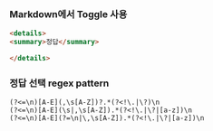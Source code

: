 ### Markdown에서 Toggle 사용
``` html
<details>
<summary>정답</summary>

</details>
```

### 정답 선택 regex pattern
```
(?<=\n)[A-E](,\s[A-Z])?.*(?<!\.|\?)\n
(?<=\n)[A-E](\s|,\s[A-Z]).*(?<!\.|\?|[a-z])\n
(?<=\n)[A-E](?=\n|\,\s[A-Z]).*(?<!\.|\?|[a-z])\n
```